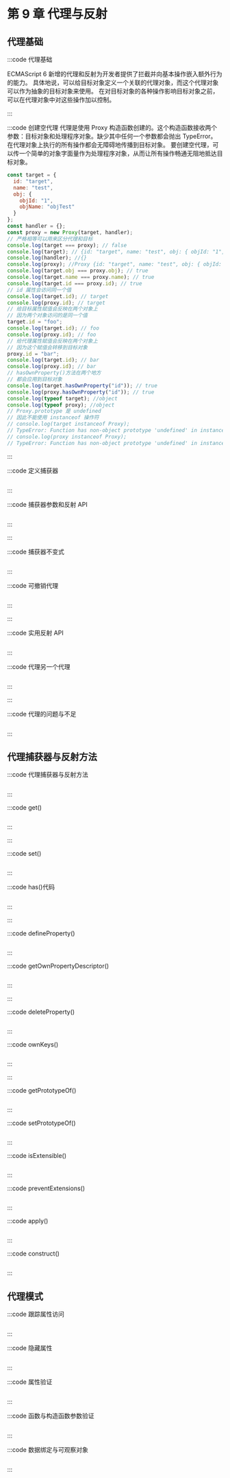 # 第 9 章 代理与反射

## 代理基础

:::code 代理基础

ECMAScript 6 新增的代理和反射为开发者提供了拦截并向基本操作嵌入额外行为的能力。
具体地说，可以给目标对象定义一个关联的代理对象，而这个代理对象可以作为抽象的目标对象来使用。
在对目标对象的各种操作影响目标对象之前，可以在代理对象中对这些操作加以控制。

:::

:::code 创建空代理
代理是使用 Proxy 构造函数创建的。这个构造函数接收两个参数：目标对象和处理程序对象。缺少其中任何一个参数都会抛出 TypeError。
在代理对象上执行的所有操作都会无障碍地传播到目标对象。
要创建空代理，可以传一个简单的对象字面量作为处理程序对象，从而让所有操作畅通无阻地抵达目标对象。

```js
const target = {
  id: "target",
  name: "test",
  obj: {
    objId: "1",
    objName: "objTest"
  }
};
const handler = {};
const proxy = new Proxy(target, handler);
// 严格相等可以用来区分代理和目标
console.log(target === proxy); // false
console.log(target); // {id: "target", name: "test", obj: { objId: "1",objName: "objTest"}}
console.log(handler); //{}
console.log(proxy); //Proxy {id: "target", name: "test", obj: { objId: "1",objName: "objTest"}}
console.log(target.obj === proxy.obj); // true
console.log(target.name === proxy.name); // true
console.log(target.id === proxy.id); // true
// id 属性会访问同一个值
console.log(target.id); // target
console.log(proxy.id); // target
// 给目标属性赋值会反映在两个对象上
// 因为两个对象访问的是同一个值
target.id = "foo";
console.log(target.id); // foo
console.log(proxy.id); // foo
// 给代理属性赋值会反映在两个对象上
// 因为这个赋值会转移到目标对象
proxy.id = "bar";
console.log(target.id); // bar
console.log(proxy.id); // bar
// hasOwnProperty()方法在两个地方
// 都会应用到目标对象
console.log(target.hasOwnProperty("id")); // true
console.log(proxy.hasOwnProperty("id")); // true
console.log(typeof target); //object
console.log(typeof proxy); //object
// Proxy.prototype 是 undefined
// 因此不能使用 instanceof 操作符
// console.log(target instanceof Proxy);
// TypeError: Function has non-object prototype 'undefined' in instanceof check
// console.log(proxy instanceof Proxy);
// TypeError: Function has non-object prototype 'undefined' in instanceof check
```

:::

:::code 定义捕获器

```js
```

:::

:::code 捕获器参数和反射 API

```js
```

:::

:::

:::code 捕获器不变式

```js
```

:::

:::code 可撤销代理

```js
```

:::

:::

:::code 实用反射 API

```js
```

:::

:::code 代理另一个代理

```js
```

:::

:::

:::code 代理的问题与不足

```js
```

:::

## 代理捕获器与反射方法

:::code 代理捕获器与反射方法

```js
```

:::


:::code get()

```js
```

:::

:::

:::code set()

```js
```

:::

:::code has()代码

```js
```

:::

:::

:::code defineProperty()

```js
```

:::

:::code getOwnPropertyDescriptor()

```js
```

:::

:::

:::code deleteProperty()

```js
```

:::

:::code ownKeys()

```js
```

:::

:::

:::code getPrototypeOf()

```js
```

:::

:::code setPrototypeOf()

```js
```

:::

:::code isExtensible()

```js
```

:::

:::code preventExtensions()

```js
```

:::

:::code apply()

```js
```

:::

:::code construct()

```js
```

:::

## 代理模式

:::code 跟踪属性访问

```js
```

:::

:::code 隐藏属性

```js
```

:::

:::code 属性验证

```js
```

:::

:::code 函数与构造函数参数验证

```js
```

:::

:::code 数据绑定与可观察对象

```js
```

:::

